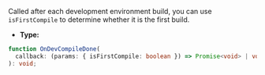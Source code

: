 Called after each development environment build, you can use `isFirstCompile` to determine whether it is the first build.

- **Type:**

```ts
function OnDevCompileDone(
  callback: (params: { isFirstCompile: boolean }) => Promise<void> | void,
): void;
```
